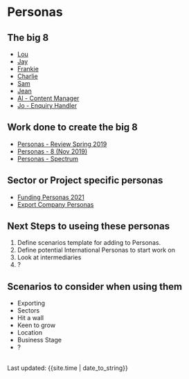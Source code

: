 # Personas

## The big 8
- [Lou](/files/Lou.PNG)
- [Jay](/files/Jay.PNG)
- [Frankie](/files/Frankie.PNG)
- [Charlie](/files/Charlie.PNG)
- [Sam](/files/Sam.PNG)
- [Jean](/files/Jean.PNG)
- [Al - Content Manager](/files/Al.PNG)
- [Jo - Enquiry Handler](/files/Jo.PNG)

## Work done to create the big 8 
- [Personas - Review Spring 2019](/files/5personas.pdf)
- [Personas - 8 (Nov 2019)](/files/PersonasNov2019.pdf)
- [Personas - Spectrum](/files/spectrum.pdf)

## Sector or Project specific personas
- [Funding Personas 2021](/files/fundingpersonas.pdf)
- [Export Company Personas](/files/ExportingCompanyPersonas.pdf)

## Next Steps to useing these personas
1.  Define scenarios template for adding to Personas.
2.  Define potential International Personas to start work on
3. Look at intermediaries
4. ?

## Scenarios to consider when using them
- Exporting
- Sectors
- Hit a wall
- Keen to grow
- Location
- Business Stage
- ? 

<br>
<div>Last updated: {{site.time | date_to_string}}</div>

